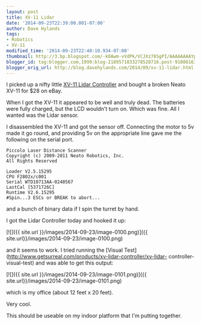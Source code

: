 ```yaml
---
layout: post
title: XV-11 Lidar
date: '2014-09-23T22:39:00.001-07:00'
author: Dave Hylands
tags:
- Robotics
- XV-11
modified_time: '2014-09-23T22:40:10.934-07:00'
thumbnail: http://3.bp.blogspot.com/-k0Awm-vVdPk/VCJXz78SgPI/AAAAAAAAYpE/E8T2kAkJ0dQ/s72-c/Lidar-Controller.png
blogger_id: tag:blogger.com,1999:blog-2189571833278528716.post-9108616383556963752
blogger_orig_url: http://blog.davehylands.com/2014/09/xv-11-lidar.html
---
```


I picked up a nifty little [XV-11 Lidar
Controller](http://www.getsurreal.com/products/xv-lidar-controller) and bought
a broken Neato XV-11 for $28 on eBay.

When I got the XV-11 it appeared to be well and truly dead. The batteries were
fully charged, but the LCD wouldn't turn on. Which was fine. All I wanted was
the Lidar sensor.

I disassembled the XV-11 and got the sensor off. Connecting the motor to 5v
made it go round, and providing 5v on the appropriate line gave me the
following on the serial port.




    Piccolo Laser Distance Scanner
    Copyright (c) 2009-2011 Neato Robotics, Inc.
    All Rights Reserved

    Loader V2.5.15295
    CPU F2802x/c001
    Serial WTD10713AA-0240567
    LastCal [5371726C]
    Runtime V2.6.15295
    #Spin...3 ESCs or BREAK to abort...

and a bunch of binary data if I spin the turret by hand.

I got the Lidar Controller today and hooked it up:

[![]({{ site.url }}/images/2014-09-23/image-0100.png)]({{ site.url}}/images/2014-09-23/image-0100.png)

and it seems to work. I tried running the [Visual
Test](http://www.getsurreal.com/products/xv-lidar-controller/xv-lidar-
controller-visual-test) and was able to get this output:

[![]({{ site.url }}/images/2014-09-23/image-0101.png)]({{ site.url}}/images/2014-09-23/image-0101.png)


which is my office (about 12 feet x 20 feet).

Very cool.

This should be useable on my indoor platform that I'm putting together.

